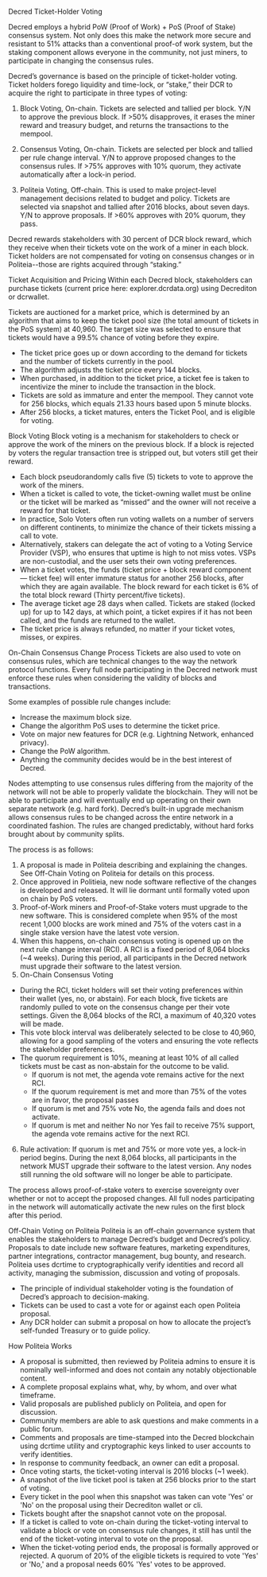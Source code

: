 Decred Ticket-Holder Voting
 
Decred employs a hybrid PoW (Proof of Work) + PoS (Proof of Stake) consensus system. Not only does this make the network more secure and resistant to 51% attacks than a conventional proof-of work system, but the staking component allows everyone in the community, not just miners, to participate in changing the consensus rules. 
 
Decred’s governance is based on the principle of ticket-holder voting. Ticket holders forego liquidity and time-lock, or “stake,” their DCR to acquire the right to participate in three types of voting: 

1. Block Voting, On-chain. Tickets are selected and tallied per block.
Y/N to approve the previous block. If >50% disapproves, it erases the miner reward and treasury budget, and returns the transactions to the mempool.

2. Consensus Voting, On-chain. Tickets are selected per block and tallied per rule change interval.
Y/N to approve proposed changes to the consensus rules. If >75% approves with 10% quorum, they activate automatically after a lock-in period.

3. Politeia Voting, Off-chain. This is used to make project-level management decisions related to budget and policy. Tickets are selected via snapshot and tallied after 2016 blocks, about seven days.
Y/N to approve proposals. If >60% approves with 20% quorum, they pass.

Decred rewards stakeholders with 30 percent of DCR block reward, which they receive when their tickets vote on the work of a miner in each block. Ticket holders are not compensated for voting on consensus changes or in Politeia--those are rights acquired through “staking.”
 
Ticket Acquisition and Pricing 
Within each Decred block, stakeholders can purchase tickets (current price here: explorer.dcrdata.org) using Decrediton or dcrwallet. 
 
Tickets are auctioned for a market price, which is determined by an algorithm that aims to keep the ticket pool size (the total amount of tickets in the PoS system) at 40,960. The target size was selected to ensure that tickets would have a 99.5% chance of voting before they expire.
- The ticket price goes up or down according to the demand for tickets and the number of tickets currently in the pool. 
- The algorithm adjusts the ticket price every 144 blocks. 
- When purchased, in addition to the ticket price, a ticket fee is taken to incentivize the miner to include the transaction in the block.
- Tickets are sold as immature and enter the mempool. They cannot vote for 256 blocks, which equals 21.33 hours based upon 5 minute blocks.
- After 256 blocks, a ticket matures, enters the Ticket Pool, and is eligible for voting.
 
Block Voting
Block voting is a mechanism for stakeholders to check or approve the work of the miners on the previous block. If a block is rejected by voters the regular transaction tree is stripped out, but voters still get their reward. 
- Each block pseudorandomly calls five (5) tickets to vote to approve the work of the miners. 
- When a ticket is called to vote, the ticket-owning wallet must be online or the ticket will be marked as “missed” and the owner will not receive a reward for that ticket. 
- In practice, Solo Voters often run voting wallets on a number of servers on different continents, to minimize the chance of their tickets missing a call to vote.
- Alternatively, stakers can delegate the act of voting to a Voting Service Provider (VSP), who ensures that uptime is high to not miss votes. VSPs are non-custodial, and the user sets their own voting preferences.
- When a ticket votes, the funds (ticket price + block reward component — ticket fee) will enter immature status for another 256 blocks, after which they are again available. The block reward for each ticket is 6% of the total block reward (Thirty percent/five tickets).
- The average ticket age 28 days when called. Tickets are staked (locked up) for up to 142 days, at which point, a ticket expires if it has not been called, and the funds are returned to the wallet. 
- The ticket price is always refunded, no matter if your ticket votes, misses, or expires. 

On-Chain Consensus Change Process
Tickets are also used to vote on consensus rules, which are technical changes to the way the network protocol functions. Every full node participating in the Decred network must enforce these rules when considering the validity of blocks and transactions.
 
Some examples of possible rule changes include:
- Increase the maximum block size.
- Change the algorithm PoS uses to determine the ticket price.
- Vote on major new features for DCR (e.g. Lightning Network, enhanced privacy).
- Change the PoW algorithm.
- Anything the community decides would be in the best interest of Decred.
 
Nodes attempting to use consensus rules differing from the majority of the network will not be able to properly validate the blockchain. They will not be able to participate and will eventually end up operating on their own separate network (e.g. hard fork). Decred’s built-in upgrade mechanism allows consensus rules to be changed across the entire network in a coordinated fashion. The rules are changed predictably, without hard forks brought about by community splits. 
 
 
The process is as follows:
 
1. A proposal is made in Politeia describing and explaining the changes. See Off-Chain Voting on Politeia for details on this process.
2. Once approved in Politieia, new node software reflective of the changes is developed and released. It will lie dormant until formally voted upon on chain by PoS voters.
3. Proof-of-Work miners and Proof-of-Stake voters must upgrade to the new software. This is considered complete when 95% of the most recent 1,000 blocks are work mined and 75% of the voters cast in a single stake version have the latest vote version. 
4. When this happens, on-chain consensus voting is opened up on the next rule change interval (RCI). A RCI is a fixed period of 8,064 blocks (~4 weeks). During this period, all participants in the Decred network must upgrade their software to the latest version.
5. On-Chain Consensus Voting
- During the RCI, ticket holders will set their voting preferences within their wallet (yes, no, or abstain).
For each block, five tickets are randomly pulled to vote on the consensus change per their vote settings. Given the 8,064 blocks of the RCI, a maximum of 40,320 votes will be made.
- This vote block interval was deliberately selected to be close to 40,960, allowing for a good sampling of the voters and ensuring the vote reflects the stakeholder preferences.
- The quorum requirement is 10%, meaning at least 10% of all called tickets must be cast as non-abstain for the outcome to be valid. 
	- If quorum is not met, the agenda vote remains active for the next RCI.
	- If the quorum requirement is met and more than 75% of the votes are in favor, the proposal passes
	- If quorum is met and 75% vote No, the agenda fails and does not activate.
	- If quorum is met and neither No nor Yes fail to receive 75% support, the agenda vote remains active for the next RCI.
6. Rule activation: If quorum is met and 75% or more vote yes, a lock-in period begins.   During the next 8,064 blocks, all participants in the network MUST upgrade their software to the latest version. Any nodes still running the old software will no longer be able to participate.
 
The process allows proof-of-stake voters to exercise sovereignty over whether or not to accept the proposed changes. All full nodes participating in the network will automatically activate the new rules on the first block after this period. 

Off-Chain Voting on Politeia
Politeia is an off-chain governance system that enables the stakeholders to manage Decred’s budget and Decred’s policy. Proposals to date include new software features, marketing expenditures, partner integrations, contractor management, bug bounty, and research. Politeia uses dcrtime to cryptographically verify identities and record all activity, managing the submission, discussion and voting of proposals.
- The principle of individual stakeholder voting is the foundation of Decred’s approach to decision-making. 
- Tickets can be used to cast a vote for or against each open Politeia proposal.
- Any DCR holder can submit a proposal on how to allocate the project’s self-funded Treasury or to guide policy. 
 
How Politeia Works
- A proposal is submitted, then reviewed by Politeia admins to ensure it is nominally well-informed and does not contain any notably objectionable content. 
- A complete proposal explains what, why, by whom, and over what timeframe.
- Valid proposals are published publicly on Politeia, and open for discussion. 
- Community members are able to ask questions and make comments in a public forum.
- Comments and proposals are time-stamped into the Decred blockchain using dcrtime utility and cryptographic keys linked to user accounts to verify identities.
- In response to community feedback, an owner can edit a proposal. 
- Once voting starts, the ticket-voting interval is 2016 blocks (~1 week). 
- A snapshot of the live ticket pool is taken at 256 blocks prior to the start of voting. 
- Every ticket in the pool when this snapshot was taken can vote 'Yes' or 'No' on the proposal using their Decrediton wallet or cli. 
- Tickets bought after the snapshot cannot vote on the proposal. 
- If a ticket is called to vote on-chain during the ticket-voting interval to validate a block or vote on consensus rule changes, it still has until the end of the ticket-voting interval to vote on the proposal.
- When the ticket-voting period ends, the proposal is formally approved or rejected. A quorum of 20% of the eligible tickets is required to vote 'Yes' or 'No,' and a proposal needs 60% 'Yes' votes to be approved.
 
###
